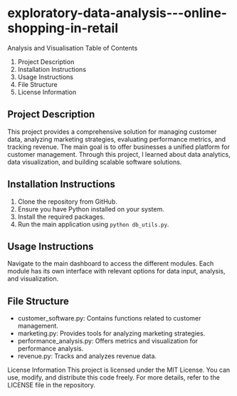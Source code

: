 # exploratory-data-analysis---online-shopping-in-retail
Analysis and Visualisation 
Table of Contents
1.	Project Description
2.	Installation Instructions
3.	Usage Instructions
4.	File Structure
5.	License Information

## Project Description
This project provides a comprehensive solution for managing customer data, analyzing marketing strategies, evaluating performance metrics, and tracking revenue. The main goal is to offer businesses a unified platform for customer management. Through this project, I learned about data analytics, data visualization, and building scalable software solutions.

## Installation Instructions
1. Clone the repository from GitHub.
2. Ensure you have Python installed on your system.
3. Install the required packages.
4. Run the main application using `python db_utils.py`.

## Usage Instructions
Navigate to the main dashboard to access the different modules. Each module has its own interface with relevant options for data input, analysis, and visualization.

## File Structure
- customer_software.py: Contains functions related to customer management.
- marketing.py: Provides tools for analyzing marketing strategies.
- performance_analysis.py: Offers metrics and visualization for performance analysis.
- revenue.py: Tracks and analyzes revenue data.

License Information
This project is licensed under the MIT License. You can use, modify, and distribute this code freely. For more details, refer to the LICENSE file in the repository.

